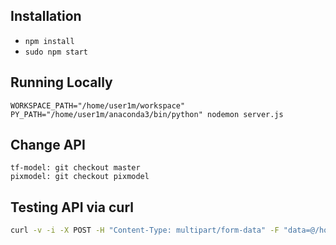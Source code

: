 ## Installation

* `npm install`
* `sudo npm start`

## Running Locally

```
WORKSPACE_PATH="/home/user1m/workspace" PY_PATH="/home/user1m/anaconda3/bin/python" nodemon server.js
```

## Change API

```
tf-model: git checkout master
pixmodel: git checkout pixmodel
```

## Testing API via curl

```sh
curl -v -i -X POST -H "Content-Type: multipart/form-data" -F "data=@/home/user1m/workspace/api/uploads/163385.jpg" http://localhost:3000/sketch
```
